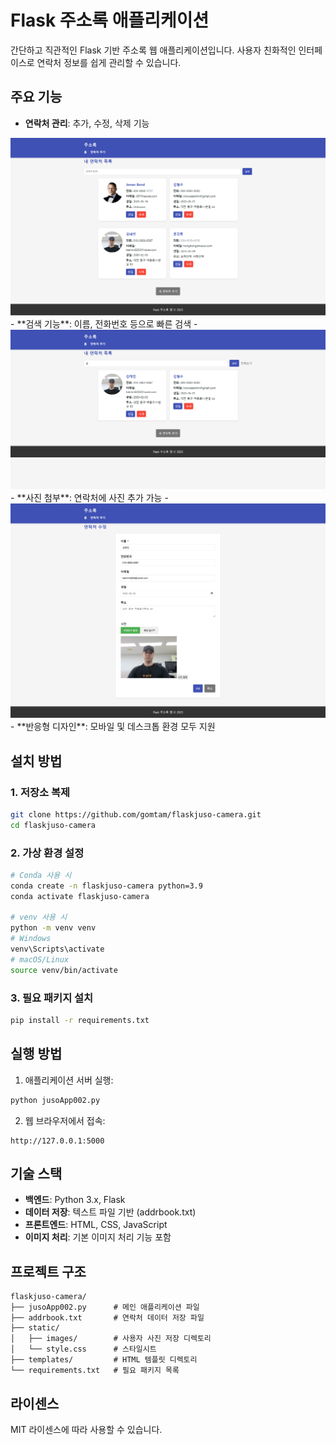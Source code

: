 # Flask 주소록 애플리케이션

간단하고 직관적인 Flask 기반 주소록 웹 애플리케이션입니다. 사용자 친화적인 인터페이스로 연락처 정보를 쉽게 관리할 수 있습니다.

## 주요 기능
- **연락처 관리**: 추가, 수정, 삭제 기능
<img src="https://github.com/gomtam/image/blob/main/250521/%EC%A3%BC%EC%86%8C%EB%A1%9D-%ED%99%88-05-21-2025_05_05_PM.png" width="700">
- **검색 기능**: 이름, 전화번호 등으로 빠른 검색
- <img src="https://github.com/gomtam/image/blob/main/250521/%EC%A3%BC%EC%86%8C%EB%A1%9D-%ED%99%88-05-21-2025_05_05_PM%20(1).png" width="700">
- **사진 첨부**: 연락처에 사진 추가 가능
- <img src="https://github.com/gomtam/image/blob/main/250521/%EC%A3%BC%EC%86%8C%EB%A1%9D-%EC%97%B0%EB%9D%BD%EC%B2%98-%EC%88%98%EC%A0%95-05-21-2025_04_47_PM.png" width="700">
- **반응형 디자인**: 모바일 및 데스크톱 환경 모두 지원

## 설치 방법

### 1. 저장소 복제
```bash
git clone https://github.com/gomtam/flaskjuso-camera.git
cd flaskjuso-camera
```

### 2. 가상 환경 설정
```bash
# Conda 사용 시
conda create -n flaskjuso-camera python=3.9
conda activate flaskjuso-camera

# venv 사용 시
python -m venv venv
# Windows
venv\Scripts\activate
# macOS/Linux
source venv/bin/activate
```

### 3. 필요 패키지 설치
```bash
pip install -r requirements.txt
```

## 실행 방법

1. 애플리케이션 서버 실행:
```bash
python jusoApp002.py
```

2. 웹 브라우저에서 접속:
```
http://127.0.0.1:5000
```

## 기술 스택

- **백엔드**: Python 3.x, Flask
- **데이터 저장**: 텍스트 파일 기반 (addrbook.txt)
- **프론트엔드**: HTML, CSS, JavaScript
- **이미지 처리**: 기본 이미지 처리 기능 포함

## 프로젝트 구조

```
flaskjuso-camera/
├── jusoApp002.py      # 메인 애플리케이션 파일
├── addrbook.txt       # 연락처 데이터 저장 파일
├── static/
│   ├── images/        # 사용자 사진 저장 디렉토리
│   └── style.css      # 스타일시트
├── templates/         # HTML 템플릿 디렉토리
└── requirements.txt   # 필요 패키지 목록
```

## 라이센스

MIT 라이센스에 따라 사용할 수 있습니다. 
